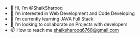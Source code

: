 - 👋 Hi, I’m @ShaikSharooq
- 👀 I’m interested in Web Development and Code Developing
- 🌱 I’m currently learning JAVA Full Stack
- 💞️ I’m looking to collaborate on Projects with developers
- 📫 How to reach me shaiksharooq6768@gmail.com

<!---
ShaikSharooq/ShaikSharooq is a ✨ special ✨ repository because its `README.md` (this file) appears on your GitHub profile.
You can click the Preview link to take a look at your changes.
--->
